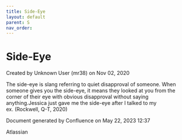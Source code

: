 ```yaml
---
title: Side-Eye
layout: default
parent: S
nav_order:
---
```


# Side-Eye

Created by  Unknown User (mr38) on Nov 02, 2020

The side-eye is slang referring to quiet disapproval of someone. When someone gives you the side-eye, it means they looked at you from the corner of their eye with obvious disapproval without saying anything.Jessica just gave me the side-eye after I talked to my ex. (Rockwell, Q-T, 2020) 

Document generated by Confluence on May 22, 2023 12:37

Atlassian
